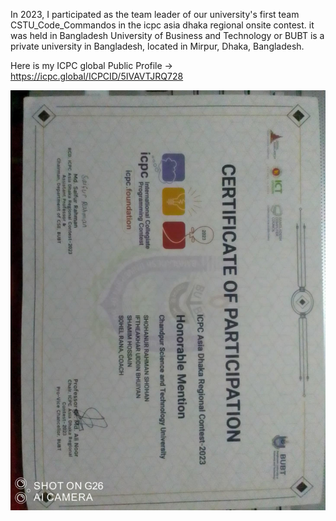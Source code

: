In 2023, I participated as the team leader of our university's first team CSTU_Code_Commandos in the icpc asia dhaka regional onsite contest. 
it was held in Bangladesh University of Business and Technology or BUBT is a private university in Bangladesh, located in Mirpur, Dhaka, Bangladesh.

Here is my ICPC global Public Profile ->  https://icpc.global/ICPCID/5IVAVTJRQ728

![image alt](https://github.com/shamimkhan8134/ICPC-Certificate/blob/main/ICPC-2023%20Certificates.jpeg)
